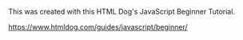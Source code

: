 This was created with this HTML Dog's JavaScript Beginner Tutorial.

https://www.htmldog.com/guides/javascript/beginner/